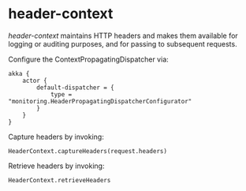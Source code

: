 # header-context

*header-context* maintains HTTP headers and makes them available for logging or auditing purposes, and for passing to subsequent requests.

Configure the ContextPropagatingDispatcher via:
```
akka {
    actor {
        default-dispatcher = {
            type = "monitoring.HeaderPropagatingDispatcherConfigurator"
        }
    }
}
```

Capture headers by invoking:
```
HeaderContext.captureHeaders(request.headers)
```

Retrieve headers by invoking:
```
HeaderContext.retrieveHeaders
```